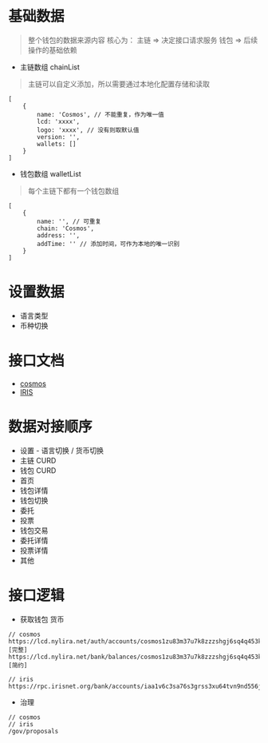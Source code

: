 # 基础数据

> 整个钱包的数据来源内容
> 核心为：
>   主链 => 决定接口请求服务
>   钱包 => 后续操作的基础依赖

- 主链数组 chainList
> 主链可以自定义添加，所以需要通过本地化配置存储和读取

```
[
	{
		name: 'Cosmos', // 不能重复，作为唯一值
		lcd: 'xxxx',
		logo: 'xxxx', // 没有则取默认值
		version: '',
		wallets: []
	}
]

```

- 钱包数组  walletList

> 每个主链下都有一个钱包数组

```
[
	{
		name: '', // 可重复
		chain: 'Cosmos',
		address: '',
		addTime: '' // 添加时间，可作为本地的唯一识别
	}
]
```

# 设置数据

- 语言类型
- 币种切换

# 接口文档

- [cosmos](https://cosmos.network/rpc)
- [IRIS](https://rpc.irisnet.org/swagger-ui/#/)

# 数据对接顺序

- 设置 - 语言切换 / 货币切换
- 主链 CURD
- 钱包 CURD
- 首页
- 钱包详情
- 钱包切换
- 委托
- 投票
- 钱包交易
- 委托详情
- 投票详情
- 其他

# 接口逻辑

- 获取钱包 货币

```
// cosmos
https://lcd.nylira.net/auth/accounts/cosmos1zu83m37u7k8zzzshgj6sq4q453ktq2l6lqjtzw [完整]
https://lcd.nylira.net/bank/balances/cosmos1zu83m37u7k8zzzshgj6sq4q453ktq2l6lqjtzw [简约]

// iris
https://rpc.irisnet.org/bank/accounts/iaa1v6c3sa76s3grss3xu64tvn9nd556jlcw6azc85
```

- 治理

```
// cosmos
// iris
/gov/proposals
```